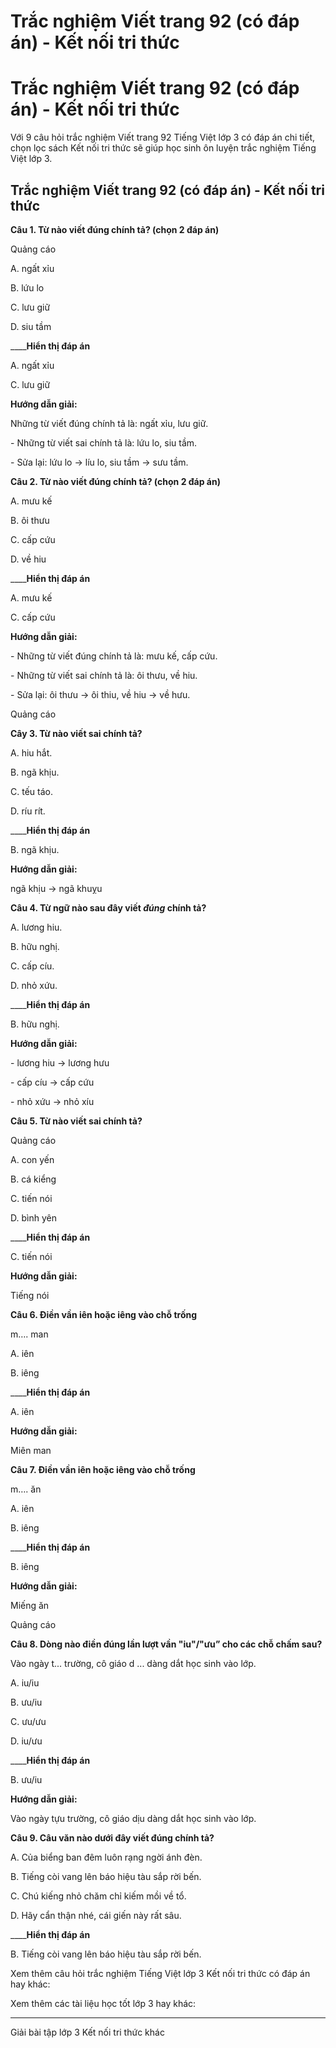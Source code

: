 # Trắc nghiệm Viết trang 92 (có đáp án) - Kết nối tri thức

# Trắc nghiệm Viết trang 92 (có đáp án) - Kết nối tri thức

Với 9 câu hỏi trắc nghiệm Viết trang 92 Tiếng Việt lớp 3 có đáp án chi tiết, chọn lọc sách Kết nối tri thức sẽ giúp học sinh ôn luyện trắc nghiệm Tiếng Việt lớp 3.

## Trắc nghiệm Viết trang 92 (có đáp án) - Kết nối tri thức

**Câu 1. Từ nào viết đúng chính tả? (chọn 2 đáp án)**

Quảng cáo

A. ngất xỉu

B. lứu lo

C. lưu giữ

D. siu tầm

____**Hiển thị đáp án**

A. ngất xỉu

C. lưu giữ

**Hướng dẫn giải:**

Những từ viết đúng chính tả là: ngất xỉu, lưu giữ.

\- Những từ viết sai chính tả là: lứu lo, siu tầm.

\- Sửa lại: lứu lo → líu lo, siu tầm → sưu tầm.

**Câu 2. Từ nào viết đúng chính tả? (chọn 2 đáp án)**

A. mưu kế

B. ôi thưu

C. cấp cứu

D. về hiu

____**Hiển thị đáp án**

A. mưu kế

C. cấp cứu

**Hướng dẫn giải:**

\- Những từ viết đúng chính tả là: mưu kế, cấp cứu.

\- Những từ viết sai chính tả là: ôi thưu, về hiu.

\- Sửa lại: ôi thưu → ôi thiu, về hiu → về hưu.

Quảng cáo

**Cây 3. Từ nào viết sai chính tả?**

A. hiu hắt.

B. ngã khịu.

C. tếu táo.

D. ríu rít.

____**Hiển thị đáp án**

B. ngã khịu.

**Hướng dẫn giải:**

ngã khịu → ngã khuỵu

**Câu 4. Từ ngữ nào sau đây viết _đúng_ chính tả?**

A. lương hiu.

B. hữu nghị.

C. cấp cíu.

D. nhỏ xứu.

____**Hiển thị đáp án**

B. hữu nghị.

**Hướng dẫn giải:**

\- lương hiu → lương hưu

\- cấp cíu → cấp cứu

\- nhỏ xứu → nhỏ xíu

**Câu 5. Từ nào viết sai chính tả?**

Quảng cáo

A. con yến

B. cá kiểng

C. tiến nói

D. bình yên

____**Hiển thị đáp án**

C. tiến nói

**Hướng dẫn giải:**

Tiếng nói

**Câu 6. Điền vần iên hoặc iêng vào chỗ trống**

m…. man

A. iên

B. iêng

____**Hiển thị đáp án**

A. iên

**Hướng dẫn giải:**

Miên man

**Câu 7. Điền vần iên hoặc iêng vào chỗ trống**

m…. ăn

A. iên

B. iêng

____**Hiển thị đáp án**

B. iêng

**Hướng dẫn giải:**

Miếng ăn

Quảng cáo

**Câu 8. Dòng nào điền đúng lần lượt vần "iu"/"ưu” cho các chỗ chấm sau?**

Vào ngày t... trường, cô giáo d ... dàng dắt học sinh vào lớp.

A. iu/iu

B. ưu/iu

C. ưu/ưu

D. iu/ưu

____**Hiển thị đáp án**

B. ưu/iu

**Hướng dẫn giải:**

Vào ngày tựu trường, cô giáo dịu dàng dắt học sinh vào lớp.

**Câu 9. Câu văn nào dưới đây viết đúng chính tả?**

A. Của biểng ban đêm luôn rạng ngời ánh đèn.

B. Tiếng còi vang lên báo hiệu tàu sắp rời bến.

C. Chú kiếng nhỏ chăm chỉ kiếm mồi về tổ.

D. Hãy cẩn thận nhé, cái giến này rất sâu.

____**Hiển thị đáp án**

B. Tiếng còi vang lên báo hiệu tàu sắp rời bến.

Xem thêm câu hỏi trắc nghiệm Tiếng Việt lớp 3 Kết nối tri thức có đáp án hay khác:

Xem thêm các tài liệu học tốt lớp 3 hay khác:

* * *

Giải bài tập lớp 3 Kết nối tri thức khác
